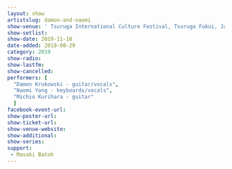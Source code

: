 ```yaml
---
layout: show
artistslug: damon-and-naomi
show-venue: ' Tsuruga International Culture Festival, Tsuruga Fukui, Japan'
show-setlist:
show-date: 2019-11-10
date-added: 2019-08-29
category: 2019
show-radio:
show-lastfm:
show-cancelled:
performers: [
  "Damon Krukowski - guitar/vocals",
  "Naomi Yang - keyboards/vocals",
  "Michio Kurihara - guitar"
  ]
facebook-event-url: 
show-poster-url: 
show-ticket-url: 
show-venue-website: 
show-additional:
show-series: 
support:
 - Masaki Batoh
---
```

